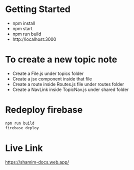# Getting Started
- npm install
- npm start
- npm run build
- http://localhost:3000

# To create a new topic note
- Create a File.js under topics folder
- Create a jsx component inside that file
- Create a route inside Routes.js file under routes folder
- Create a NavLink inside TopicNav.js under shared folder

# Redeploy firebase
```bash
npm run build
firebase deploy
```
# Live Link
https://shamim-docs.web.app/